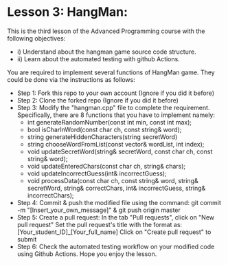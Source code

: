# Lesson 3: HangMan:
This is the third lesson of the Advanced Programming course with the following objectives:
* i) Understand about the hangman game source code structure.
* ii) Learn about the automated testing with github Actions.

You are required to implement several functions of HangMan game. They could be done via the instructions as follows:

* Step 1: Fork this repo to your own account (Ignore if you did it before)
* Step 2: Clone the forked repo (Ignore if you did it before)
* Step 3: Modify the "hangman.cpp" file to complete the requirement. Specifically, there are 8 functions that you have to implement namely:
  - int generateRandomNumber(const int min, const int max);
  - bool isCharInWord(const char ch, const string& word);
  - string generateHiddenCharacters(string secretWord)
  - string chooseWordFromList(const vector<string>& wordList, int index);
  - void updateSecretWord(string& secretWord, const char ch, const string& word);
  - void updateEnteredChars(const char ch, string& chars);
  - void updateIncorrectGuess(int& incorrectGuess);
  - void processData(const char ch, const string& word, string& secretWord, string& correctChars, int& incorrectGuess, string& incorrectChars);
* Step 4: Commit & push the modified file using the command: git commit -m "[Insert_your_own_message]" & git push origin master
* Step 5: Create a pull request:
In the tab "Pull requests", click on "New pull request"
Set the pull request's title with the format as: [Your_student_ID]_[Your_full_name]
Click on "Create pull request" to submit
* Step 6: Check the automated testing workflow on your modified code using Github Actions.
Hope you enjoy the lesson.